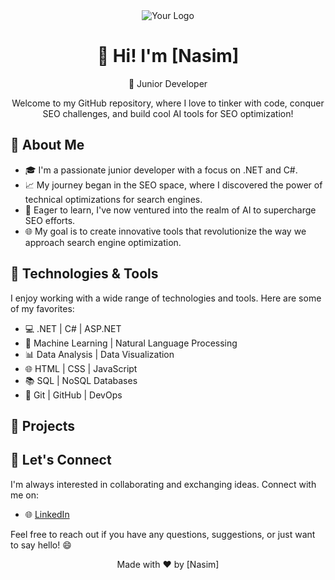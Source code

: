 <div align="center">
  <img src="https://your-domain.com/path/to/your/logo.png" alt="Your Logo">
  <h1>👋 Hi! I'm [Nasim]</h1>
  <p>🚀 Junior Developer</p>
  <p>Welcome to my GitHub repository, where I love to tinker with code, conquer SEO challenges, and build cool AI tools for SEO optimization!</p>
</div>

## 🌟 About Me

- 🎓 I'm a passionate junior developer with a focus on .NET and C#.
- 📈 My journey began in the SEO space, where I discovered the power of technical optimizations for search engines.
- 🧠 Eager to learn, I've now ventured into the realm of AI to supercharge SEO efforts.
- 🌐 My goal is to create innovative tools that revolutionize the way we approach search engine optimization.

## 🔧 Technologies & Tools

I enjoy working with a wide range of technologies and tools. Here are some of my favorites:

- 💻 .NET | C# | ASP.NET
- 🤖 Machine Learning | Natural Language Processing
- 📊 Data Analysis | Data Visualization
- 🌐 HTML | CSS | JavaScript
- 📚 SQL | NoSQL Databases
- 🚀 Git | GitHub | DevOps

## 🚀 Projects

## 🤝 Let's Connect

I'm always interested in collaborating and exchanging ideas. Connect with me on:

- 🌐 [LinkedIn](https://linkedin.com/in/nasim-ahmed-166652216/)

Feel free to reach out if you have any questions, suggestions, or just want to say hello! 😄


<p align="center">
  Made with ❤️ by [Nasim]
</p>
